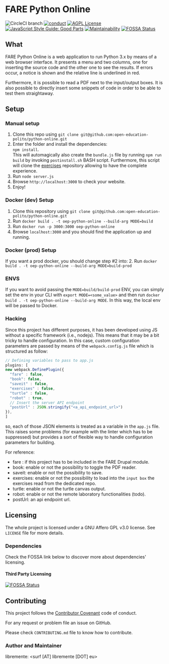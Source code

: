 # FARE Python Online
![CircleCI branch](https://img.shields.io/circleci/project/github/open-education-polito/python-online/master.svg)
[![conduct](https://img.shields.io/badge/code%20of%20conduct-contributor%20covenant-green.svg?style=flat-square)](http://contributor-covenant.org/version/1/4/)
[![AGPL License](http://img.shields.io/badge/license-AGPL%20v3-red.svg?style=flat-square)](https://www.gnu.org/licenses/agpl-3.0.en.html) 
[![JavaScript Style Guide: Good Parts](https://img.shields.io/badge/code%20style-goodparts-brightgreen.svg?style=flat)](https://github.com/dwyl/goodparts "JavaScript The Good Parts")
[![Maintainability](https://api.codeclimate.com/v1/badges/6fd5305f516d8ecc8da1/maintainability)](https://codeclimate.com/github/Free-Polito/fare-python-online/maintainability)
[![FOSSA Status](https://app.fossa.io/api/projects/git%2Bgithub.com%2FOpen-Education-Polito%2Foep-python-online.svg?type=shield)](https://app.fossa.io/projects/git%2Bgithub.com%2FOpen-Education-Polito%2Foep-python-online?ref=badge_shield)
## What

FARE Python Online is a web application to run Python 3.x by means of a web
browser interface.
It presents a menu and two columns, one for inserting the source code and the
other one to see the results. 
If errors occur, a notice is shown and the relative line is underlined in red.

Furthermore, it is possible to read a PDF next to the input/output boxes. 
It is also possible to directly insert some snippets of code in order to be
able to test them straightaway. 

## Setup
### Manual setup 
1. Clone this repo using `git clone git@github.com:open-education-polito/python-online.git`
2. Enter the folder and install the dependencies:  
   `npm install`.   
   This will automagically also create the `bundle.js` file by running `npm run
   build` by invoking `postinstall.sh` BASH script. Furthermore, this script
   will clone the
   [exercises](https://github.com/Open-Education-Polito/oep-esercizi-python)
   repository allowing to have the complete experience. 
3. Run `node server.js`
4. Browse `http://localhost:3000` to check your website.
4. Enjoy!

### Docker (dev) Setup
1. Clone this repository using `git clone git@github.com:open-education-polito/python-online.git`
2. Run `docker build . -t oep-python-online --build-arg MODE=build` 
3. Run `docker run -p 3000:3000 oep-python-online`
4. Browse `localhost:3000` and you should find the application up and running.

### Docker (prod) Setup
If you want a prod docker, you should change step #2 into:
2. Run `docker build . -t oep-python-online --build-arg MODE=build-prod` 

### ENVS 
If you want to avoid passing the `MODE=build/build-prod` ENV, you can simply
set the env in your CLI with `export MODE=<some_value>` and then run 
`docker build . -t oep-python-online --build-arg MODE`. In this way, the local
env will be passed to Docker.

### Hacking
Since this project has different purposes, it has been developed using JS
without a specific framework (i.e., nodejs). This means that it may be a bit
tricky to handle configuration. 
In this case, custom configuration parameters are passed by means of the
`webpack.config.js` file which is structured as follow:

```javascript
// Defining variables to pass to app.js
plugins: [
new webpack.DefinePlugin({
  "fare" : false,
  "book": false,
  "saveit" : false,
  "exercises" : false,
  "turtle" : false,
  "robot" : true,
  // Insert the server API endpoint
  "postUrl" : JSON.stringify("<a_api_endpoint_url>")
}),
]
```
so, each of those JSON elements is treated as a variable in the `app.js` file.
This raises some problems (for example with the linter which has to be
suppressed) but provides a sort of flexible way to handle configuration
parameters for building. 

For reference:
* fare : if this project has to be included in the FARE Drupal module.
* book: enable or not the possibility to toggle the PDF reader.
* saveit: enable or not the possibility to save.
* exercises: enable or not the possibility to load into the `input box` the
  exercises read from the dedicated repo.
* turtle: enable or not the turtle canvas output.
* robot: enable or not the remote laboratory functionalities (todo). 
* postUrl: an api endpoint url.


## Licensing
The whole project is licensed under a GNU Affero GPL v3.0 license. See `LICENSE` file
for more details. 

### Dependencies
Check the FOSSA link below to discover more about dependencies' licensing.

#### Third Party Licensing
[![FOSSA Status](https://app.fossa.io/api/projects/git%2Bgithub.com%2FOpen-Education-Polito%2Foep-python-online.svg?type=large)](https://app.fossa.io/projects/git%2Bgithub.com%2FOpen-Education-Polito%2Foep-python-online?ref=badge_large)

## Contributing
This project follows the [Contributor
Covenant](https://www.contributor-covenant.org/) code of conduct.

For any request or problem file an issue on GitHub. 

Please check `CONTRIBUTING.md` file to know how to contribute.

### Author and Maintainer
libremente: <surf [AT] libremente [DOT] eu>
